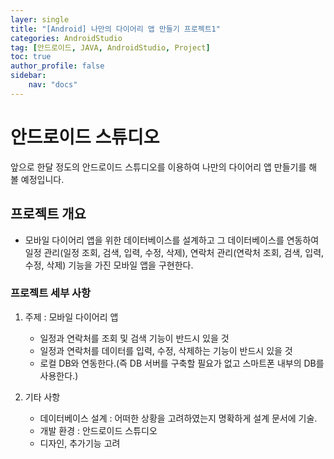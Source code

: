 ```yaml
---
layer: single
title: "[Android] 나만의 다이어리 앱 만들기 프로젝트1"
categories: AndroidStudio
tag: [안드로이드, JAVA, AndroidStudio, Project]
toc: true
author_profile: false
sidebar: 
    nav: "docs"
---
```


# 안드로이드 스튜디오
앞으로 한달 정도의 안드로이드 스튜디오를 이용하여 나만의 다이어리 앱 만들기를 해 볼 예정입니다.

## 프로젝트 개요
- 모바일 다이어리 앱을 위한 데이터베이스를 설계하고 그 데이터베이스를 연동하여 일정 관리(일정 조회, 검색, 입력, 수정, 삭제), 연락처 관리(연락처 조회, 검색, 입력, 수정, 삭제) 기능을 가진 모바일 앱을 구현한다.



### 프로젝트 세부 사항

1. 주제 : 모바일 다이어리 앱
   - 일정과 연락처를 조회 및 검색 기능이 반드시 있을 것
   - 일정과 연락처를 데이터를 입력, 수정, 삭제하는 기능이 반드시 있을 것
   - 로컬 DB와 연동한다.(즉 DB 서버를 구축할 필요가 없고 스마트폰 내부의 DB를 사용한다.)  

2. 기타 사항
   - 데이터베이스 설계 : 어떠한 상황을 고려하였는지 명확하게 설계 문서에 기술.
   - 개발 환경 : 안드로이드 스튜디오
   - 디자인, 추가기능 고려

